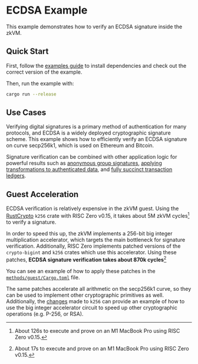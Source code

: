 # ECDSA Example

This example demonstrates how to verify an ECDSA signature inside the zkVM.

## Quick Start

First, follow the [examples guide] to install dependencies and check out the correct version of the example.

Then, run the example with:

```bash
cargo run --release
```

## Use Cases

Verifying digital signatures is a primary method of authentication for many protocols, and ECDSA is
a widely deployed cryptographic signature scheme. This example shows how to efficiently verify an
ECDSA signature on curve secp256k1, which is used on Ethereum and Bitcoin.

Signature verification can be combined with other application logic for powerful results such as
[anonymous group signatures][1], [applying transformations to authenticated data][2], and [fully succinct
transaction ledgers][3].

## Guest Acceleration

ECDSA verification is relatively expensive in the zkVM guest. Using the [RustCrypto] `k256` crate
with RISC Zero v0.15, it takes about 5M zkVM cycles[^1] to verify a signature.

In order to speed this up, the zkVM implements a 256-bit big integer multiplication accelerator, which targets
the main bottleneck for signature verification. Additionally, RISC Zero implements patched versions
of the `crypto-bigint` and `k256` crates which use this accelerator. Using these patches, **ECDSA
signature verification takes about 870k cycles**[^2]

You can see an example of how to apply these patches in the [`methods/guest/Cargo.toml`][4] file.

The same patches accelerate all arithmetic on the secp256k1 curve, so they can be used to implement
other cryptographic primitives as well. Additionally, the [changes][5] made to `k256` can provide an
example of how to use the big integer accelerator circuit to speed up other cryptographic operations
(e.g. P-256, or RSA).

[^1]: About 126s to execute and prove on an M1 MacBook Pro using RISC Zero v0.15.

[^2]: About 17s to execute and prove on an M1 MacBook Pro using RISC Zero v0.15.

[examples guide]: https://dev.risczero.com/api/zkvm/examples/#running-the-examples
[RustCrypto]: https://docs.rs/k256/latest/k256/
[1]: https://semaphore.appliedzkp.org/
[2]: https://medium.com/@boneh/using-zk-proofs-to-fight-disinformation-17e7d57fe52f
[3]: https://minaprotocol.com/
[4]: methods/guest/Cargo.toml
[5]: https://github.com/risc0/RustCrypto-elliptic-curves/pull/1
